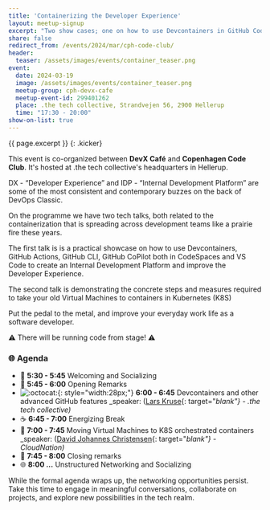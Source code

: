 ```yaml
---
title: 'Containerizing the Developer Experience'
layout: meetup-signup
excerpt: "Two show cases; one on how to use Devcontainers in GitHub CodeSpaces to create an Internal Development Platform and one on how to move Virtual Machines to K8S orchestrated containers."
share: false
redirect_from: /events/2024/mar/cph-code-club/
header:
  teaser: /assets/images/events/container_teaser.png
event:
  date: 2024-03-19
  image: /assets/images/events/container_teaser.png
  meetup-group: cph-devx-cafe
  meetup-event-id: 299401262
  place: .the tech collective, Strandvejen 56, 2900 Hellerup
  time: "17:30 - 20:00"
show-on-list: true
---
```


{{ page.excerpt }}
{: .kicker}

This event is co-organized between **DevX Café** and **Copenhagen Code Club**. It's hosted at .the tech collective's headquarters in Hellerup.

DX - “Developer Experience” and IDP - “Internal Development Platform” are some of the most consistent and contemporary buzzes on the back of DevOps Classic.

On the programme we have two tech talks, both related to the containerization that is spreading across development teams like a prairie fire these years.

The first talk is is a practical showcase on how to use Devcontainers, GitHub Actions, GitHub CLI, GitHub CoPilot both in CodeSpaces and VS Code to create an Internal Development Platform and improve the Developer Experience.

The second talk is demonstrating the concrete steps and measures required to take your old Virtual Machines to containers in Kubernetes (K8S)

Put the pedal to the metal, and improve your everyday work life as a software developer.

⚠️ There will be running code from stage! ⚠️

### 🌐 Agenda

- 👋 **5:30 - 5:45** Welcoming and Socializing
- 🚀 **5:45 - 6:00** Opening Remarks
- ![:octocat:](https://github.githubassets.com/images/icons/emoji/octocat.png){: style="width:28px;"} **6:00 - 6:45** Devcontainers and other advanced GitHub features _speaker: ([Lars Kruse](https://www.linkedin.com/in/lakruzz/){: target="_blank"} - .the tech collective)_
- ☕ **6:45 - 7:00** Energizing Break
- 🌟 **7:00 - 7:45** Moving Virtual Machines to K8S orchestrated containers _speaker: ([David Johannes Christensen](https://www.linkedin.com/in/david-johannes-christensen-655017100/){: target="_blank"} - CloudNation)_
- 🤝 **7:45 - 8:00** Closing remarks
- 🌐 **8:00 ...** Unstructured Networking and Socializing

While the formal agenda wraps up, the networking opportunities persist. Take this time to engage in meaningful conversations, collaborate on projects, and explore new possibilities in the tech realm.
